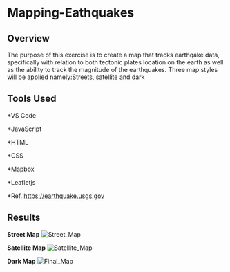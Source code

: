 # Mapping-Eathquakes
## Overview

The purpose of this exercise is to create a map that tracks earthqake data, specifically with relation to both tectonic plates location on the earth as well as the ability to track the magnitude of the earthquakes.  Three map styles will be applied namely:Streets, satellite and dark

## Tools Used

*VS Code

*JavaScript

*HTML

*CSS

*Mapbox

*Leafletjs

*Ref. https://earthquake.usgs.gov

## Results

**Street Map**
![Street_Map](https://user-images.githubusercontent.com/85800047/133953463-e575e1d8-7261-4f14-aa8e-196312ff6c86.png)

**Satellite Map**
![Satellite_Map](https://user-images.githubusercontent.com/85800047/133953386-3b37366a-4cab-412b-aed7-8a2711dc1d13.png)

**Dark Map**
![Final_Map](https://user-images.githubusercontent.com/85800047/133953379-37b1ffab-0bcb-435f-90d8-913c16b0750a.png)
